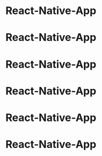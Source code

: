 # React-Native-App
# React-Native-App
# React-Native-App
# React-Native-App
# React-Native-App
# React-Native-App
